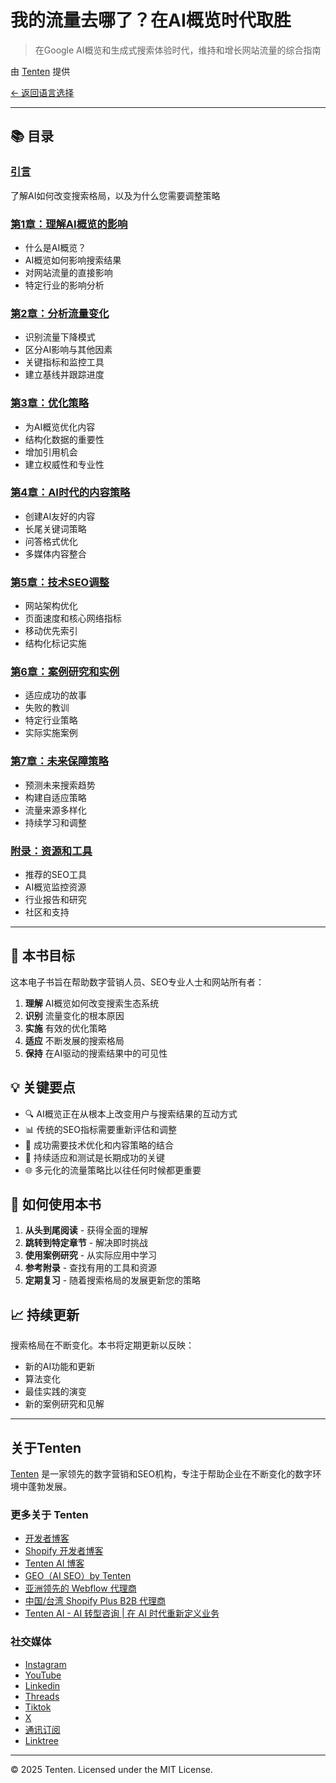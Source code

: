 # 我的流量去哪了？在AI概览时代取胜

> 在Google AI概览和生成式搜索体验时代，维持和增长网站流量的综合指南

由 [Tenten](https://tenten.co) 提供

[← 返回语言选择](../README.md)

---

## 📚 目录

### [引言](chapters/introduction.md)
了解AI如何改变搜索格局，以及为什么您需要调整策略

### [第1章：理解AI概览的影响](chapters/chapter-01-understanding-ai-overviews.md)
- 什么是AI概览？
- AI概览如何影响搜索结果
- 对网站流量的直接影响
- 特定行业的影响分析

### [第2章：分析流量变化](chapters/chapter-02-analyzing-traffic-changes.md)
- 识别流量下降模式
- 区分AI影响与其他因素
- 关键指标和监控工具
- 建立基线并跟踪进度

### [第3章：优化策略](chapters/chapter-03-optimization-strategies.md)
- 为AI概览优化内容
- 结构化数据的重要性
- 增加引用机会
- 建立权威性和专业性

### [第4章：AI时代的内容策略](chapters/chapter-04-content-strategy.md)
- 创建AI友好的内容
- 长尾关键词策略
- 问答格式优化
- 多媒体内容整合

### [第5章：技术SEO调整](chapters/chapter-05-technical-seo.md)
- 网站架构优化
- 页面速度和核心网络指标
- 移动优先索引
- 结构化标记实施

### [第6章：案例研究和实例](chapters/chapter-06-case-studies.md)
- 适应成功的故事
- 失败的教训
- 特定行业策略
- 实际实施案例

### [第7章：未来保障策略](chapters/chapter-07-future-proofing.md)
- 预测未来搜索趋势
- 构建自适应策略
- 流量来源多样化
- 持续学习和调整

### [附录：资源和工具](chapters/appendix.md)
- 推荐的SEO工具
- AI概览监控资源
- 行业报告和研究
- 社区和支持

---

## 🎯 本书目标

这本电子书旨在帮助数字营销人员、SEO专业人士和网站所有者：

1. **理解** AI概览如何改变搜索生态系统
2. **识别** 流量变化的根本原因
3. **实施** 有效的优化策略
4. **适应** 不断发展的搜索格局
5. **保持** 在AI驱动的搜索结果中的可见性

## 💡 关键要点

- 🔍 AI概览正在从根本上改变用户与搜索结果的互动方式
- 📊 传统的SEO指标需要重新评估和调整
- 🚀 成功需要技术优化和内容策略的结合
- 🔄 持续适应和测试是长期成功的关键
- 🌐 多元化的流量策略比以往任何时候都更重要

## 🚀 如何使用本书

1. **从头到尾阅读** - 获得全面的理解
2. **跳转到特定章节** - 解决即时挑战
3. **使用案例研究** - 从实际应用中学习
4. **参考附录** - 查找有用的工具和资源
5. **定期复习** - 随着搜索格局的发展更新您的策略

## 📈 持续更新

搜索格局在不断变化。本书将定期更新以反映：
- 新的AI功能和更新
- 算法变化
- 最佳实践的演变
- 新的案例研究和见解

---

## 关于Tenten

[Tenten](https://tenten.co) 是一家领先的数字营销和SEO机构，专注于帮助企业在不断变化的数字环境中蓬勃发展。

### 更多关于 Tenten
- [开发者博客](https://developer.tenten.co/)
- [Shopify 开发者博客](https://shopify.tenten.co/)
- [Tenten AI 博客](https://tenten.co/learning/)
- [GEO（AI SEO）by Tenten](https://geo.tenten.co/zh-tw)
- [亚洲领先的 Webflow 代理商](https://tenten.co/solution/webflow-agency)
- [中国/台湾 Shopify Plus B2B 代理商](https://tenten.co/solution/shopify)
- [Tenten AI - AI 转型咨询 | 在 AI 时代重新定义业务](https://tentenai.com/)

### 社交媒体
- [Instagram](https://instagram.com/tenten.co)
- [YouTube](https://www.youtube.com/@tenten_ai)
- [Linkedin](https://www.linkedin.com/company/tentenco)
- [Threads](https://www.threads.net/@tenten.co)
- [Tiktok](https://www.tiktok.com/@tenten.ai)
- [X](https://x.com/tentencretaive)
- [通讯订阅](https://tenten.co/page/company/newsletter)
- [Linktree](https://linktr.ee/tenten.co)

---

© 2025 Tenten. Licensed under the MIT License.